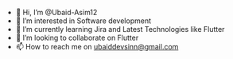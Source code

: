 - 👋 Hi, I’m @Ubaid-Asim12
- 👀 I’m interested in Software development
- 🌱 I’m currently learning Jira and Latest Technologies like Flutter
- 💞️ I’m looking to collaborate on Flutter
- 📫 How to reach me on ubaiddevsinn@gmail.com

<!---
Ubaid-Asim12/Ubaid-Asim12 is a ✨ special ✨ repository because its `README.md` (this file) appears on your GitHub profile.
You can click the Preview link to take a look at your changes.
--->
